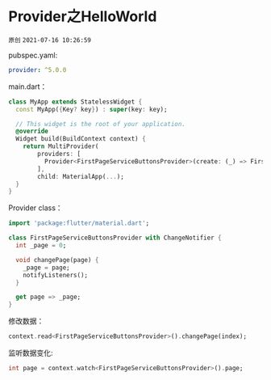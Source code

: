 
# Provider之HelloWorld

`原创` `2021-07-16 10:26:59`


pubspec.yaml:

```yaml
provider: ^5.0.0
```

main.dart：

```dart
class MyApp extends StatelessWidget {
  const MyApp({Key? key}) : super(key: key);

  // This widget is the root of your application.
  @override
  Widget build(BuildContext context) {
    return MultiProvider(
        providers: [
          Provider<FirstPageServiceButtonsProvider>(create: (_) => FirstPageServiceButtonsProvider()),
        ],
        child: MaterialApp(...);
  }
}
```

Provider class：

```dart
import 'package:flutter/material.dart';

class FirstPageServiceButtonsProvider with ChangeNotifier {
  int _page = 0;

  void changePage(page) {
    _page = page;
    notifyListeners();
  }

  get page => _page;
}
```

修改数据：

```dart
context.read<FirstPageServiceButtonsProvider>().changePage(index);
```

监听数据变化:

```dart
int page = context.watch<FirstPageServiceButtonsProvider>().page;
```